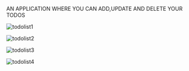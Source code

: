 AN APPLICATION WHERE YOU CAN ADD,UPDATE AND DELETE YOUR TODOS

![todolist1](https://user-images.githubusercontent.com/80444204/151519744-faf703cd-2ed1-4791-a1d1-511f6c3d65fa.PNG)

![todolist2](https://user-images.githubusercontent.com/80444204/151519759-7e478924-66b9-4041-87b3-aafda3d9431f.PNG)

![todolist3](https://user-images.githubusercontent.com/80444204/151519764-8b9cf27d-7b2e-4747-bf0c-8699f6d8dfaa.PNG)

![todolist4](https://user-images.githubusercontent.com/80444204/151519779-ec759d82-b1dc-4fc8-8ae3-428888c8f53a.PNG)
